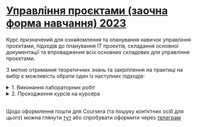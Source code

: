 # [Управління проєктами (заочна форма навчання) 2023](https://github.com/Igor-Sikorsky-IST-Hub/Project-Management-Part-Time.git)

Курс призначений для ознайомлення та опанування навичок управління проєктами, підходів до планування ІТ проєктів, складання основної документації та впровадження всіх основних складових для управління проєктами.

З метою отримання теоретичних знань та закріплення на практиці на вибір є можливість обрати один із наступних підходів:

<details>
<summary>1. Виконання лабораторних робіт</summary>

[Методичні вказівки](./assets/Project%20management%20labs.pdf) покривають основні складові плану проєкту та методи управління, а саме:

1. Стратегічний аналіз
2. Упрвління інтеграцією
3. Управління змістом
4. Управління трудовими ресурсами
5. Управління часом

> - **3 лабораторних роботи: 60 балів**
> - **5 лабораторних робіт: 95 балів**

Лабораторні работи надсилати [тут](https://forms.gle/eQs3bX2BkRnhn35T8).

</details>

<details>
<summary>2. Проходження курсів на курсера</summary>

Наразі найбільш адекватними вважаються курси на Coursera, зокрема ось [ці](https://www.coursera.org/professional-certificates/google-project-management).

Також можна обрати будь-які інші тематичні курси, але попередньо необхідно узгодити їх проходження з викладачем.

Більшість курсів (також і ті, що вказані за посиланням) надаються безкоштовно у межах [програми КПІ на Coursera](https://www.coursera.org/programs/program-natsional-nii-tiekhnichnii-univiersitiet-ukrayini-kiyivs-kii).

Для отримання доступу до цієї програми необхідно мати пошту в домені kpi.ua.

> **При проходжженні курсів [тут](https://www.coursera.org/professional-certificates/google-project-management):**
>- 1 сертифікат (тобто будь-який пройдений курс): **60 балів**
>- 2 сертифікати: **95 балів**

Інформацію по сертифікатах надсилати [тут](https://forms.gle/WFLCtw4DN3yXNQkQ7).

</details>

<br/>

Щодо оформлення пошти для Coursera (та пошуку контктних осіб для цього) можна глянути [тут](https://mooc4ua.online/coursera) або спробувати оформити через [телеграм](https://t.me/kpi_telecom_bot)